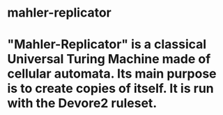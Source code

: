 # mahler-replicator
#
# "Mahler-Replicator" is a classical Universal Turing Machine made of cellular automata. Its main purpose is to create copies of itself. It is run with the Devore2 ruleset.
